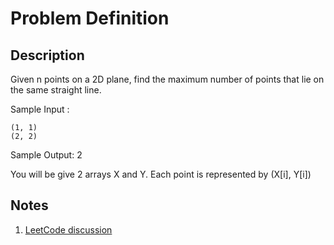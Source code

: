 # Problem Definition

## Description

Given n points on a 2D plane, find the maximum number of points that lie on the same straight line.

Sample Input :

```text
(1, 1)
(2, 2)
```

Sample Output: 2

You will be give 2 arrays X and Y. Each point is represented by (X[i], Y[i])

## Notes

1. [LeetCode discussion](https://leetcode.com/problems/max-points-on-a-line/discuss/47113/A-java-solution-with-notes)